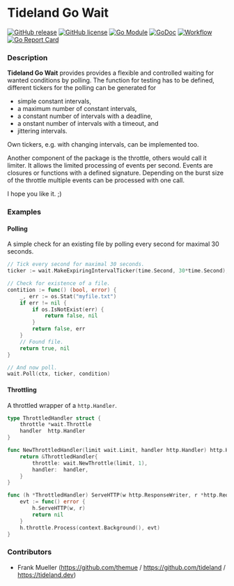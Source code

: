 # Tideland Go Wait

[![GitHub release](https://img.shields.io/github/release/tideland/go-wait.svg)](https://github.com/tideland/go-wait)
[![GitHub license](https://img.shields.io/badge/license-New%20BSD-blue.svg)](https://raw.githubusercontent.com/tideland/go-wait/main/LICENSE)
[![Go Module](https://img.shields.io/github/go-mod/go-version/tideland/go-wait)](https://github.com/tideland/go-wait/blob/main/go.mod)
[![GoDoc](https://godoc.org/tideland.dev/go/actor?status.svg)](https://pkg.go.dev/mod/tideland.dev/go/wait?tab=packages)
[![Workflow](https://github.com/tideland/go-wait/actions/workflows/build.yml/badge.svg)](https://github.com/tideland/go-wait/actions/)
[![Go Report Card](https://goreportcard.com/badge/github.com/tideland/go-wait)](https://goreportcard.com/report/tideland.dev/go/wait)

### Description

**Tideland Go Wait** provides provides a flexible and controlled waiting for wanted conditions by polling. The function for testing has to be defined, different tickers for the polling can be generated for

- simple constant intervals,
- a maximum number of constant intervals,
- a constant number of intervals with a deadline,
- a onstant number of intervals with a timeout, and
- jittering intervals.

Own tickers, e.g. with changing intervals, can be implemented too.

Another component of the package is the throttle, others would call it limiter. It allows the limited processing of events per second. Events are closures or functions with a defined signature. Depending on the burst size of the throttle multiple events can be processed with one call.

I hope you like it. ;)

### Examples

#### Polling

A simple check for an existing file by polling every second for maximal 30 seconds.

```go
// Tick every second for maximal 30 seconds.
ticker := wait.MakeExpiringIntervalTicker(time.Second, 30*time.Second),

// Check for existence of a file.
contition := func() (bool, error) {
    _, err := os.Stat("myfile.txt")
    if err != nil {
        if os.IsNotExist(err) {
            return false, nil
        }
        return false, err
    }
    // Found file.
    return true, nil
}

// And now poll.
wait.Poll(ctx, ticker, condition)
```

#### Throttling

A throttled wrapper of a `http.Handler`.

```go
type ThrottledHandler struct {
    throttle *wait.Throttle
    handler  http.Handler
}

func NewThrottledHandler(limit wait.Limit, handler http.Handler) http.Handler {
    return &ThrottledHandler{
        throttle: wait.NewThrottle(limit, 1),
        handler:  handler,
    }
}

func (h *ThrottledHandler) ServeHTTP(w http.ResponseWriter, r *http.Request) {
    evt := func() error {
        h.ServeHTTP(w, r)
        return nil
    }
    h.throttle.Process(context.Background(), evt)
}
```

### Contributors

- Frank Mueller (https://github.com/themue / https://github.com/tideland / https://tideland.dev)

